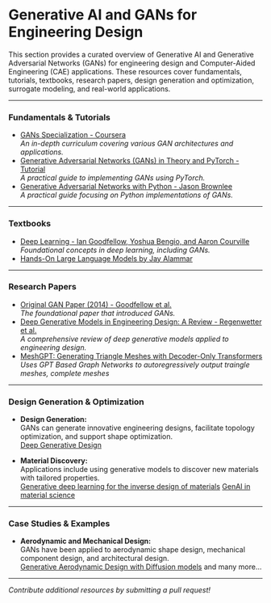 # Generative AI and GANs for Engineering Design

This section provides a curated overview of Generative AI and Generative Adversarial Networks (GANs) for engineering design and Computer-Aided Engineering (CAE) applications. These resources cover fundamentals, tutorials, textbooks, research papers, design generation and optimization, surrogate modeling, and real-world applications.

---

### Fundamentals & Tutorials

- [GANs Specialization - Coursera](https://www.coursera.org/specializations/generative-adversarial-networks-gans)  
  *An in-depth curriculum covering various GAN architectures and applications.*
- [Generative Adversarial Networks (GANs) in Theory and PyTorch - Tutorial](https://pytorch.org/tutorials/beginner/dcgan_faces_tutorial.html)  
  *A practical guide to implementing GANs using PyTorch.*
- [Generative Adversarial Networks with Python - Jason Brownlee](https://machinelearningmastery.com/start-here/#gans)  
  *A practical guide focusing on Python implementations of GANs.*

---

### Textbooks

- [Deep Learning - Ian Goodfellow, Yoshua Bengio, and Aaron Courville](https://www.deeplearningbook.org/)  
  *Foundational concepts in deep learning, including GANs.*
- [Hands-On Large Language Models by Jay Alammar](https://github.com/HandsOnLLM/Hands-On-Large-Language-Models)

---

### Research Papers

- [Original GAN Paper (2014) - Goodfellow et al.](https://arxiv.org/abs/1406.2661)  
  *The foundational paper that introduced GANs.*
- [Deep Generative Models in Engineering Design: A Review - Regenwetter et al.](https://decode.mit.edu/assets/papers/2022_regenwetter_review.pdf)  
  *A comprehensive review of deep generative models applied to engineering design.*
- [MeshGPT: Generating Triangle Meshes with Decoder-Only Transformers](https://arxiv.org/abs/2311.15475)  
  *Uses GPT Based Graph Networks to autoregressively output traingle meshes, complete meshes*

---

### Design Generation & Optimization

- **Design Generation:**  
  GANs can generate innovative engineering designs, facilitate topology optimization, and support shape optimization.  
  [Deep Generative Design](https://www.researchgate.net/publication/334472895_Deep_Generative_Design_Integration_of_Topology_Optimization_and_Generative_Models)
  
- **Material Discovery:**  
  Applications include using generative models to discover new materials with tailored properties.  
  [Generative deep learning for the inverse design of materials](https://arxiv.org/pdf/2409.19124)
  [GenAI in material science](https://www.sciencedirect.com/science/article/pii/S2352847823000771)

---

### Case Studies & Examples

- **Aerodynamic and Mechanical Design:**  
  GANs have been applied to aerodynamic shape design, mechanical component design, and architectural design.  
  [Generative Aerodynamic Design with Diffusion models](https://arxiv.org/pdf/2409.13328) and many more...

---

*Contribute additional resources by submitting a pull request!*
